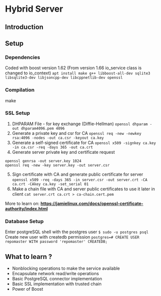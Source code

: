 
# Hybrid Server
## Introduction

## Setup
### Dependencies
Coded with boost version 1.62 (From version 1.66 io_service class is changed to io_context)
`apt install make g++ libboost-all-dev sqlite3 libsqlite3-dev libjsoncpp-dev libcppnetlib-dev openssl`

### Compilation
make

### SSL Setup
1. DHPARAM File - for key exchange (Diffie-Hellman)
`openssl dhparam -out dhparam4096.pem 4096`
2. Generate a private key and csr for CA
`openssl req -new -newkey rsa:4096 -nodes -out ca.csr -keyout ca.key`
3. Generate a self-signed certificate for CA
`openssl x509 -signkey ca.key -in ca.csr -req -days 365 -out ca.crt`
4. Generate server private key and certificate request
```
openssl genrsa -out server.key 1024
openssl req -new -key server.key -out server.csr
```
5. Sign certificate with CA and generate public certificate for server
`openssl x509 -req -days 365 -in server.csr -out server.crt -CA ca.crt -CAkey ca.key -set_serial 01`
6. Make a chain file with CA and server public certificates to use it later in client
  `cat server.crt ca.crt > ca-chain.cert.pem`

More to learn on:
**https://jamielinux.com/docs/openssl-certificate-authority/index.html**

### Database Setup
Enter postgreSQL shell with the postgres user
`$ sudo -u postgres psql`
Create new user with createdb permission
`postgres=# CREATE USER repomaster WITH password 'repomaster' CREATEDB;`

## What to learn ?
- Nonblocking operations to make the service available
- Encapsulate network read/write operations
- Basic PostgreSQL connector implementation
- Basic SSL implementation with trusted chain
- Power of Boost